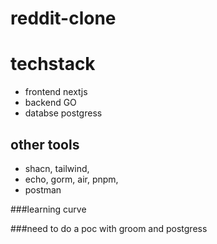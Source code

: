 # reddit-clone

# techstack 
- frontend nextjs
- backend GO
- databse postgress

## other tools
  - shacn, tailwind, 
  - echo, gorm, air, pnpm, 
  - postman 

  ###learning curve

  ###need to do a poc with groom and postgress 
